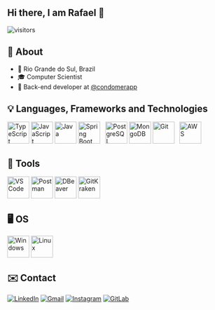 ## Hi there, I am Rafael 👋
![visitors](https://visitor-badge.laobi.icu/badge?page_id=rafaellcancian.rafaellcancian)

## 🌴 About
- 📌 Rio Grande do Sul, Brazil
- 🎓 Computer Scientist
- 💼 Back-end developer at <a href="https://www.instagram.com/condomerapp/">@condomerapp</a>

## 💡 Languages, Frameworks and Technologies
<p align="left">
  <a href="https://github.com/rafaellcancian"><img src="https://cdn.jsdelivr.net/gh/devicons/devicon/icons/typescript/typescript-original.svg" title="TypeScript" height="50" ></a>
  <a href="https://github.com/rafaellcancian"><img src="https://cdn.jsdelivr.net/gh/devicons/devicon/icons/javascript/javascript-original.svg" title="JavaScript" height="50" ></a>
  <a href="https://github.com/rafaellcancian"><img src="https://cdn.jsdelivr.net/gh/devicons/devicon/icons/java/java-original.svg" title="Java" height="50" ></a>
  <a href="https://github.com/rafaellcancian"><img src="https://cdn.jsdelivr.net/gh/devicons/devicon@latest/icons/spring/spring-original.svg" title="Spring Boot" height="50" ></a> &nbsp;
  <a href="https://github.com/rafaellcancian"><img src="https://cdn.jsdelivr.net/gh/devicons/devicon/icons/postgresql/postgresql-original.svg" title="PostgreSQL" height="50" ></a>
  <a href="https://github.com/rafaellcancian"><img src="https://cdn.jsdelivr.net/gh/devicons/devicon/icons/mongodb/mongodb-original.svg" title="MongoDB" height="50" ></a>
  <a href="https://github.com/rafaellcancian"><img src="https://cdn.jsdelivr.net/gh/devicons/devicon@latest/icons/git/git-original.svg" title="Git" height="50" ></a> &nbsp;
  <a href="https://github.com/rafaellcancian"><img src="https://cdn.jsdelivr.net/gh/devicons/devicon@latest/icons/amazonwebservices/amazonwebservices-plain-wordmark.svg" title="AWS" height="50" /></a>
</p>

## 🧰 Tools
<p align="left">
  <a href="https://github.com/rafaellcancian"><img src="https://cdn.jsdelivr.net/gh/devicons/devicon/icons/vscode/vscode-original.svg" title="VS Code" height="50" ></a>
  <a href="https://github.com/rafaellcancian"><img src="https://cdn.jsdelivr.net/gh/devicons/devicon@latest/icons/postman/postman-original.svg" title="Postman" height="50" ></a>
  <a href="https://github.com/rafaellcancian"><img src="https://cdn.jsdelivr.net/gh/devicons/devicon@latest/icons/dbeaver/dbeaver-original.svg" title="DBeaver" height="50" ></a>
  <a href="https://github.com/rafaellcancian"><img src="https://www.svgrepo.com/show/353784/gitkraken.svg" title="GitKraken" height="50" ></a>
</p>

## 🖥️ OS
<p align="left">
  <a href="https://github.com/rafaellcancian"><img src="https://cdn.jsdelivr.net/gh/devicons/devicon@latest/icons/windows11/windows11-original.svg" title="Windows" height="50" ></a>
  <a href="https://github.com/rafaellcancian"><img src="https://cdn.jsdelivr.net/gh/devicons/devicon@latest/icons/linux/linux-original.svg" title="Linux" height="50" ></a>
</p>

## ✉️ Contact
<p align="left">
  <a href="https://www.linkedin.com/in/rafaellcancian/"><img src="https://img.shields.io/badge/LinkedIn-0077B5?style=for-the-badge&logo=linkedin&logoColor=white" title="LinkedIn" ></a>
  <a href="mailto:rafaellonderocancian@gmail.com"><img src="https://img.shields.io/badge/Gmail-D14836?style=for-the-badge&logo=gmail&logoColor=white" title="Gmail" ></a>
  <a href="https://www.instagram.com/rafaellcancian/"><img src="https://img.shields.io/badge/Instagram-E4405F?style=for-the-badge&logo=instagram&logoColor=white" title="Instagram" ></a>
  <a href="https://gitlab.com/rafaellcancian"><img src="https://img.shields.io/badge/GitLab-FCA326?style=for-the-badge&logo=gitlab&logoColor=white" title="GitLab" ></a>
</p>
